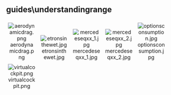 ## guides\understandingrange
<div class="col" style="display: inline-block; width: 16.66%; padding: 5px; box-sizing: border-box; text-align: center;">
<img src="https://media.evkx.net/multimedia/guides/understandingrange/aerodynamicdrag_xst.png" class="img-thumbnail" alt="aerodynamicdrag.png">
aerodynamicdrag.png
</div>
<div class="col" style="display: inline-block; width: 16.66%; padding: 5px; box-sizing: border-box; text-align: center;">
<img src="https://media.evkx.net/multimedia/guides/understandingrange/etronsinthewet_xst.jpg" class="img-thumbnail" alt="etronsinthewet.jpg">
etronsinthewet.jpg
</div>
<div class="col" style="display: inline-block; width: 16.66%; padding: 5px; box-sizing: border-box; text-align: center;">
<img src="https://media.evkx.net/multimedia/guides/understandingrange/mercedeseqxx_1_xst.jpg" class="img-thumbnail" alt="mercedeseqxx_1.jpg">
mercedeseqxx_1.jpg
</div>
<div class="col" style="display: inline-block; width: 16.66%; padding: 5px; box-sizing: border-box; text-align: center;">
<img src="https://media.evkx.net/multimedia/guides/understandingrange/mercedeseqxx_2_xst.jpg" class="img-thumbnail" alt="mercedeseqxx_2.jpg">
mercedeseqxx_2.jpg
</div>
<div class="col" style="display: inline-block; width: 16.66%; padding: 5px; box-sizing: border-box; text-align: center;">
<img src="https://media.evkx.net/multimedia/guides/understandingrange/optionsconsumption_xst.jpg" class="img-thumbnail" alt="optionsconsumption.jpg">
optionsconsumption.jpg
</div>
<div class="col" style="display: inline-block; width: 16.66%; padding: 5px; box-sizing: border-box; text-align: center;">
<img src="https://media.evkx.net/multimedia/guides/understandingrange/virtualcockpit_xst.png" class="img-thumbnail" alt="virtualcockpit.png">
virtualcockpit.png
</div>

